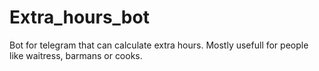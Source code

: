 # Extra_hours_bot
Bot for telegram that can calculate extra hours. Mostly usefull for people like waitress, barmans or cooks.

